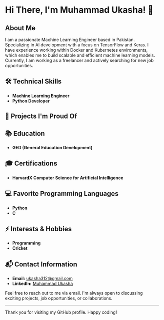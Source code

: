 # Hi There, I'm Muhammad Ukasha! 👋

## About Me

I am a passionate Machine Learning Engineer based in Pakistan.
Specializing in AI development with a focus on TensorFlow and Keras.
I have experience working within Docker and Kubernetes environments, which enables me to build scalable and efficient machine learning models.
Currently, I am working as a freelancer and actively searching for new job opportunities.

## 🛠 Technical Skills

- **Machine Learning Engineer**
- **Python Developer**

## 🌟 Projects I'm Proud Of

## 📚 Education

- **GED (General Education Development)**

## 🎓 Certifications

- **HarvardX Computer Science for Artificial Intelligence**

## 💻 Favorite Programming Languages

- **Python**
- **C**

## ⚡ Interests & Hobbies

- **Programming**
- **Cricket**

## 📬 Contact Information

- **Email:** [ukasha312@gmail.com](mailto:ukasha312@gmail.com)
- **LinkedIn:** [Muhammad Ukasha](https://www.linkedin.com/in/ukashaashfaq0/)

Feel free to reach out to me via email. I'm always open to discussing exciting projects, job opportunities, or collaborations.

---

Thank you for visiting my GitHub profile. Happy coding!
